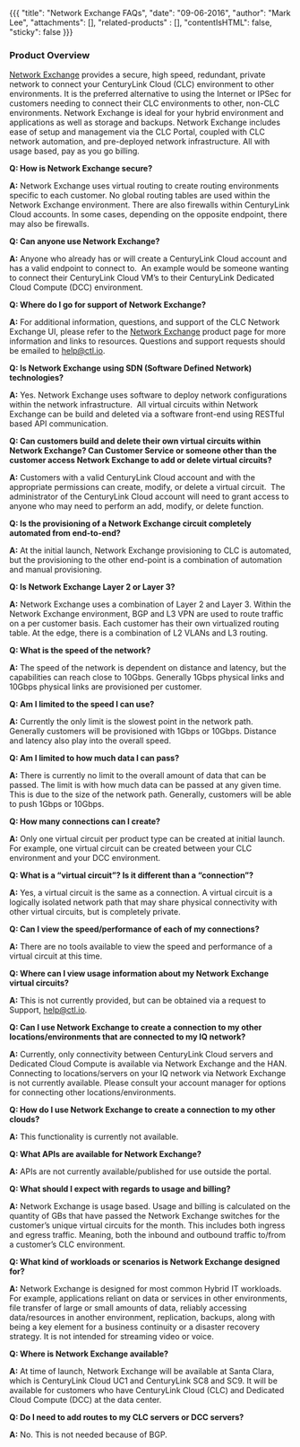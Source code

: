 {{{
  "title": "Network Exchange FAQs",
  "date": "09-06-2016",
  "author": "Mark Lee",
  "attachments": [],
  "related-products" : [],
  "contentIsHTML": false,
  "sticky": false
}}}

### Product Overview

[Network Exchange](https://www.ctl.io/network-exchange/) provides a secure, high speed, redundant, private network to connect your CenturyLink Cloud (CLC) environment to other environments.  It is the preferred alternative to using the Internet or IPSec for customers needing to connect their CLC environments to other, non-CLC environments. Network Exchange is ideal for your hybrid environment and applications as well as storage and backups. Network Exchange includes ease of setup and management via the CLC Portal, coupled with CLC network automation, and pre-deployed network infrastructure. All with usage based, pay as you go billing.

**Q: How is Network Exchange secure?**

**A:** Network Exchange uses virtual routing to create routing environments specific to each customer. No global routing tables are used within the Network Exchange environment. There are also firewalls within CenturyLink Cloud accounts. In some cases, depending on the opposite endpoint, there may also be firewalls.

**Q: Can anyone use Network Exchange?**

**A:** Anyone who already has or will create a CenturyLink Cloud account and has a valid endpoint to connect to.  An example would be someone wanting to connect their CenturyLink Cloud VM’s to their CenturyLink Dedicated Cloud Compute (DCC) environment.

**Q: Where do I go for support of Network Exchange?**

**A:** For additional information, questions, and support of the CLC Network Exchange UI, please refer to the [Network Exchange](//www.ctl.io/network-exchange/) product page for more information and links to resources. Questions and support requests should be emailed to [help@ctl.io](mailto:help@ctl.io).

**Q: Is Network Exchange using SDN (Software Defined Network) technologies?**

**A:** Yes. Network Exchange uses software to deploy network configurations within the network infrastructure.  All virtual circuits within Network Exchange can be build and deleted via a software front-end using RESTful based API communication.

**Q: Can customers build and delete their own virtual circuits within Network Exchange? Can Customer Service or someone other than the customer access Network Exchange to add or delete virtual circuits?**

**A:** Customers with a valid CenturyLink Cloud account and with the appropriate permissions can create, modify, or delete a virtual circuit.  The administrator of the CenturyLink Cloud account will need to grant access to anyone who may need to perform an add, modify, or delete function.

**Q: Is the provisioning of a Network Exchange circuit completely automated from end-to-end?**

**A:** At the initial launch, Network Exchange provisioning to CLC is automated, but the provisioning to the other end-point is a combination of automation and manual provisioning.

**Q: Is Network Exchange Layer 2 or Layer 3?**

**A:** Network Exchange uses a combination of Layer 2 and Layer 3. Within the Network Exchange environment, BGP and L3 VPN are used to route traffic on a per customer basis. Each customer has their own virtualized routing table. At the edge, there is a combination of L2 VLANs and L3 routing. 

**Q: What is the speed of the network?**

**A:** The speed of the network is dependent on distance and latency, but the capabilities can reach close to 10Gbps. Generally 1Gbps physical links and 10Gbps physical links are provisioned per customer.

**Q:  Am I limited to the speed I can use?**

**A:** Currently the only limit is the slowest point in the network path.  Generally customers will be provisioned with 1Gbps or 10Gbps. Distance and latency also play into the overall speed.

**Q:  Am I limited to how much data I can pass?**

**A:** There is currently no limit to the overall amount of data that can be passed. The limit is with how much data can be passed at any given time.  This is due to the size of the network path. Generally, customers will be able to push 1Gbps or 10Gbps.

**Q: How many connections can I create?**

**A:** Only one virtual circuit per product type can be created at initial launch.  For example, one virtual circuit can be created between your CLC environment and your DCC environment.

**Q: What is a “virtual circuit”?  Is it different than a “connection”?**

**A:** Yes, a virtual circuit is the same as a connection. A virtual circuit is a logically isolated network path that may share physical connectivity with other virtual circuits, but is completely private. 

**Q: Can I view the speed/performance of each of my connections?**

**A:** There are no tools available to view the speed and performance of a virtual circuit at this time.

**Q: Where can I view usage information about my Network Exchange virtual circuits?**

**A:** This is not currently provided, but can be obtained via a request to Support, [help@ctl.io](mailto:help@ctl.io).

**Q: Can I use Network Exchange to create a connection to my other locations/environments that are connected to my IQ network?**

**A:** Currently, only connectivity between CenturyLink Cloud servers and Dedicated Cloud Compute is available via Network Exchange and the HAN. Connecting to locations/servers on your IQ network via Network Exchange is not currently available. Please consult your account manager for options for connecting other locations/environments.

**Q: How do I use Network Exchange to create a connection to my other clouds?**

**A:** This functionality is currently not available.

**Q: What APIs are available for Network Exchange?**

**A:** APIs are not currently available/published for use outside the portal.

**Q: What should I expect with regards to usage and billing?**

**A:** Network Exchange is usage based. Usage and billing is calculated on the quantity of GBs that have passed the Network Exchange switches for the customer’s unique virtual circuits for the month. This includes both ingress and egress traffic. Meaning, both the inbound and outbound traffic to/from a customer’s CLC environment.

**Q: What kind of workloads or scenarios is Network Exchange designed for?**

**A:** Network Exchange is designed for most common Hybrid IT workloads.  For example, applications reliant on data or services in other environments, file transfer of large or small amounts of data, reliably accessing data/resources in another environment, replication, backups, along with being a key element for a business continuity or a disaster recovery strategy. It is not intended for streaming video or voice.

**Q: Where is Network Exchange available?**

**A:** At time of launch, Network Exchange will be available at Santa Clara, which is CenturyLink Cloud UC1 and CenturyLink SC8 and SC9. It will be available for customers who have CenturyLink Cloud (CLC) and Dedicated Cloud Compute (DCC) at the data center.

**Q: Do I need to add routes to my CLC servers or DCC servers?**

**A:** No. This is not needed because of BGP.
